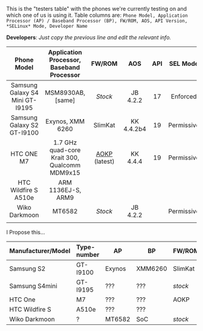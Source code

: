 This is the "testers table" with the phones we're currently testing on and which one of us is using it. Table columns are: `Phone Model, Application Processor (AP) / Baseband Processor (BP), FW/ROM, AOS, API Version, *SELinux* Mode, Developer Name`

**Developers**: *Just copy the previous line and edit the relevant info.*

|           Phone Model           |   Application Processor, Baseband Processor   |               FW/ROM              |     AOS    | API |  SEL Mode  | DEV |
|:-------------------------------:|:---------------------------------------------:|:---------------------------------:|:----------:|:---:|:----------:|:-------:|
| Samsung Galaxy S4 Mini GT-I9195 |               MSM8930AB, [same]               |              *Stock*              |  JB 4.2.2  |  17 |  Enforced  |  E:V:A  |
|    Samsung Galaxy S2 GT-I9100   |                Exynos, XMM 6260               |              SlimKat              | KK 4.4.2b4 |  19 | Permissive |  E:V:A  |
|            HTC ONE M7           | 1.7 GHz quad-core Krait 300, Qualcomm MDM9x15 | [AOKP](http://aokp.co/) (latest)  |  KK 4.4.4  |  19 | Permissive | SecUpwN |
|       HTC Wildfire S A510e      |               ARM 1136EJ-S, ARM9              |                                   |            |     |            |  He3556 |
|          Wiko Darkmoon          |                     MT6582                    |              *Stock*              |  JB 4.2.2  |     | Permissive | andr3jx |
|                                 |                                               |                                   |            |     |            |         |




I Propose this...

| Manufacturer/Model    | Type-number | AP  | BP  | FW/ROM | AOS | API | SELmode | Dev |
|:--------------------- |:----------- | --- | --- |:------ |:--- | --- |:------- |:--- |
Samsung S2 | GT-I9100 | Exynos | XMM6260 | SlimKat | KK4.4.2b4 | 19 | Permissive | E:V:A
Samsung S4mini | GT-I9195 | ??? | ??? | *stock* | JB4.2.2 | 17 | Enforcing | E:V:A
HTC One | M7 | ??? | ??? | AOKP | KK4.4.4 | 19 | Permissive | SecUpwN
HTC Wildfire S | A510e | ??? | ??? | | | | He3556 |
Wiko Darkmoon | ? | MT6582 | SoC | *stock* | JB4.2.2 | | Permissive | andr3jx |

